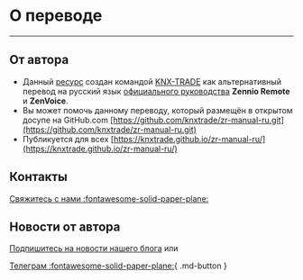 # О переводе

------

## От автора

- Данный [ресурс](https://knxtrade.github.io/zr-manual-ru/) создан командой [KNX-TRADE](https://knx-trade.ru) как альтернативный перевод на русский язык [официального руководства](https://web.zennioremote.com/assets/zr-manual/) **Zennio Remote** и **ZenVoice**.
- Вы может помочь данному переводу, который размещён в открытом досупе на GitHub.com [https://github.com/knxtrade/zr-manual-ru.git](https://github.com/knxtrade/zr-manual-ru.git)
- Публикуется для всех [https://knxtrade.github.io/zr-manual-ru/](https://knxtrade.github.io/zr-manual-ru/)

## Контакты

[Свяжитесь с нами :fontawesome-solid-paper-plane:](https://abasta.ru/contactus)

## Новости от автора 

[Подпишитесь на новости нашего блога](https://knx-trade.ru/blog/news/alisa-vklyuchi-svet.html) или 

[Телеграм :fontawesome-solid-paper-plane:](https://t.me/knxtrade_news){ .md-button }
